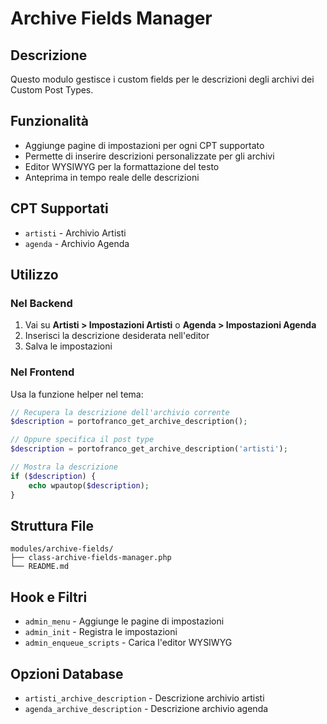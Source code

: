 # Archive Fields Manager

## Descrizione
Questo modulo gestisce i custom fields per le descrizioni degli archivi dei Custom Post Types.

## Funzionalità
- Aggiunge pagine di impostazioni per ogni CPT supportato
- Permette di inserire descrizioni personalizzate per gli archivi
- Editor WYSIWYG per la formattazione del testo
- Anteprima in tempo reale delle descrizioni

## CPT Supportati
- `artisti` - Archivio Artisti
- `agenda` - Archivio Agenda

## Utilizzo

### Nel Backend
1. Vai su **Artisti > Impostazioni Artisti** o **Agenda > Impostazioni Agenda**
2. Inserisci la descrizione desiderata nell'editor
3. Salva le impostazioni

### Nel Frontend
Usa la funzione helper nel tema:

```php
// Recupera la descrizione dell'archivio corrente
$description = portofranco_get_archive_description();

// Oppure specifica il post type
$description = portofranco_get_archive_description('artisti');

// Mostra la descrizione
if ($description) {
    echo wpautop($description);
}
```

## Struttura File
```
modules/archive-fields/
├── class-archive-fields-manager.php
└── README.md
```

## Hook e Filtri
- `admin_menu` - Aggiunge le pagine di impostazioni
- `admin_init` - Registra le impostazioni
- `admin_enqueue_scripts` - Carica l'editor WYSIWYG

## Opzioni Database
- `artisti_archive_description` - Descrizione archivio artisti
- `agenda_archive_description` - Descrizione archivio agenda

